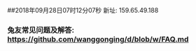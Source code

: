##2018年09月28日07时12分07秒 新址: 159.65.49.188
### 兔友常见问题及解答: https://github.com/wanggonging/d/blob/w/FAQ.md
